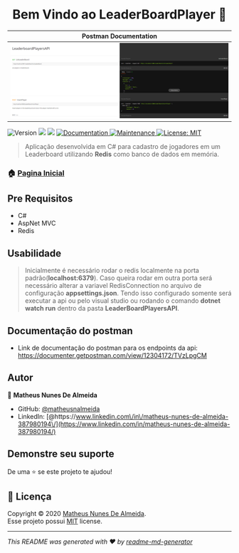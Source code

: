 <h1 align="center">Bem Vindo ao LeaderBoardPlayer 👋</h1>

| Postman Documentation |              
| :------------------------: | 
| ![](./assets/documentation_leaderboard_api.png) |

<p>
  <img alt="Version" src="https://img.shields.io/badge/version-1.0.0-blue.svg?cacheSeconds=2592000" />
  <img src="https://img.shields.io/badge/CSharp-%3E%3D.svg" />
  <img src="https://img.shields.io/badge/AspNet-%3E%3D.svg" />
  <a href="https://github.com/matheusnalmeida/LeaderBoardPlayerAPI/#readmme#" target="_blank">
    <img alt="Documentation" src="https://img.shields.io/badge/documentation-yes-brightgreen.svg" />
  </a>
  <a href="https://github.com/matheusnalmeida/LeaderBoardPlayerAPI/graphs/commit-activity" target="_blank">
    <img alt="Maintenance" src="https://img.shields.io/badge/Maintained%3F-yes-green.svg" />
  </a>
  <a href="https://github.com/matheusnalmeida/LeaderBoardPlayerAPI/blob/master/LICENSE" target="_blank">
    <img alt="License: MIT" src="https://img.shields.io/github/license/matheusnalmeida/LeaderBoardPlayerAPI" />
  </a>
</p>

> Aplicação desenvolvida em C# para cadastro de jogadores em um Leaderboard utilizando **Redis** como banco de dados em memória.

### 🏠 [Pagina Inicial](https://github.com/matheusnalmeida/LeaderBoardPlayerAPI)

## Pre Requisitos

- C#
- AspNet MVC
- Redis

## Usabilidade

> Inicialmente é necessário rodar o redis localmente na porta padrão(**localhost:6379**). Caso queira rodar em outra porta será necessário alterar a variavel RedisConnection no arquivo de configuração **appsettings.json**. Tendo isso configurado somente será executar a api ou pelo visual studio ou rodando o comando **dotnet watch run** dentro da pasta **LeaderBoardPlayersAPI**.

## Documentação do postman

- Link de documentação do postman para os endpoints da api: https://documenter.getpostman.com/view/12304172/TVzLpgCM


## Autor

👤 **Matheus Nunes De Almeida**

* GitHub: [@matheusnalmeida](https://github.com/matheusnalmeida)
* LinkedIn: [@https:\/\/www.linkedin.com\/in\/matheus-nunes-de-almeida-387980194\/](https://www.linkedin.com/in/matheus-nunes-de-almeida-387980194/)

## Demonstre seu suporte

De uma ⭐️ se este projeto te ajudou!

## 📝 Licença

Copyright © 2020 [Matheus Nunes De Almeida](https://github.com/matheusnalmeida).<br />
Esse projeto possui [MIT](https://github.com/matheusnalmeida/LeaderBoardPlayerAPI/blob/master/LICENSE) license.

***
_This README was generated with ❤️ by [readme-md-generator](https://github.com/kefranabg/readme-md-generator)_
